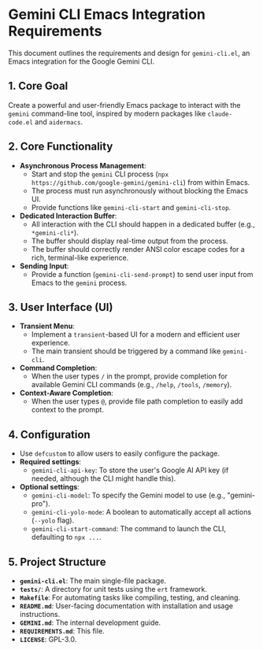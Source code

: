 # Gemini CLI Emacs Integration Requirements

This document outlines the requirements and design for `gemini-cli.el`, an Emacs integration for the Google Gemini CLI.

## 1. Core Goal

Create a powerful and user-friendly Emacs package to interact with the `gemini` command-line tool, inspired by modern packages like `claude-code.el` and `aidermacs`.

## 2. Core Functionality

-   **Asynchronous Process Management**:
    -   Start and stop the `gemini` CLI process (`npx https://github.com/google-gemini/gemini-cli`) from within Emacs.
    -   The process must run asynchronously without blocking the Emacs UI.
    -   Provide functions like `gemini-cli-start` and `gemini-cli-stop`.
-   **Dedicated Interaction Buffer**:
    -   All interaction with the CLI should happen in a dedicated buffer (e.g., `*gemini-cli*`).
    -   The buffer should display real-time output from the process.
    -   The buffer should correctly render ANSI color escape codes for a rich, terminal-like experience.
-   **Sending Input**:
    -   Provide a function (`gemini-cli-send-prompt`) to send user input from Emacs to the `gemini` process.

## 3. User Interface (UI)

-   **Transient Menu**:
    -   Implement a `transient`-based UI for a modern and efficient user experience.
    -   The main transient should be triggered by a command like `gemini-cli`.
-   **Command Completion**:
    -   When the user types `/` in the prompt, provide completion for available Gemini CLI commands (e.g., `/help`, `/tools`, `/memory`).
-   **Context-Aware Completion**:
    -   When the user types `@`, provide file path completion to easily add context to the prompt.

## 4. Configuration

-   Use `defcustom` to allow users to easily configure the package.
-   **Required settings**:
    -   `gemini-cli-api-key`: To store the user's Google AI API key (if needed, although the CLI might handle this).
-   **Optional settings**:
    -   `gemini-cli-model`: To specify the Gemini model to use (e.g., "gemini-pro").
    -   `gemini-cli-yolo-mode`: A boolean to automatically accept all actions (`--yolo` flag).
    -   `gemini-cli-start-command`: The command to launch the CLI, defaulting to `npx ...`.

## 5. Project Structure

-   **`gemini-cli.el`**: The main single-file package.
-   **`tests/`**: A directory for unit tests using the `ert` framework.
-   **`Makefile`**: For automating tasks like compiling, testing, and cleaning.
-   **`README.md`**: User-facing documentation with installation and usage instructions.
-   **`GEMINI.md`**: The internal development guide.
-   **`REQUIREMENTS.md`**: This file.
-   **`LICENSE`**: GPL-3.0.
